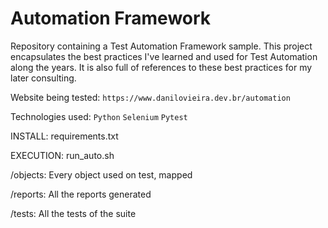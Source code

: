 # Automation Framework
 Repository containing a Test Automation Framework sample.
 This project encapsulates the best practices I've learned and used for Test Automation along the years.
 It is also full of references to these best practices for my later consulting.

 Website being tested: `https://www.danilovieira.dev.br/automation`

 Technologies used: `Python` `Selenium` `Pytest`

 INSTALL:
 requirements.txt

 EXECUTION:
 run_auto.sh

/objects:
Every object used on test, mapped

 /reports:
All the reports generated

 /tests:
All the tests of the suite